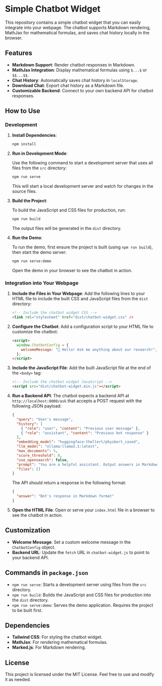 # Simple Chatbot Widget

This repository contains a simple chatbot widget that you can easily integrate into your webpage. The chatbot supports Markdown rendering, MathJax for mathematical formulas, and saves chat history locally in the browser.

## Features

- **Markdown Support**: Render chatbot responses in Markdown.
- **MathJax Integration**: Display mathematical formulas using `$...$` or `$$...$$`.
- **Chat History**: Automatically saves chat history in `localStorage`.
- **Download Chat**: Export chat history as a Markdown file.
- **Customizable Backend**: Connect to your own backend API for chatbot responses.

## How to Use

### Development

1. **Install Dependencies**:

   ```bash
   npm install
   ```

2. **Run in Development Mode**:

   Use the following command to start a development server that uses all files from the `src` directory:

   ```bash
   npm run serve
   ```

   This will start a local development server and watch for changes in the source files.

3. **Build the Project**:

   To build the JavaScript and CSS files for production, run:

   ```bash
   npm run build
   ```

   The output files will be generated in the `dist` directory.

4. **Run the Demo**:

   To run the demo, first ensure the project is built (using `npm run build`), then start the demo server:

   ```bash
   npm run serve:demo
   ```

   Open the demo in your browser to see the chatbot in action.

### Integration into Your Webpage

1. **Include the Files in Your Webpage**:
   Add the following lines to your HTML file to include the built CSS and JavaScript files from the `dist` directory:

   ```html
   <!-- Include the chatbot widget CSS -->
   <link rel="stylesheet" href="dist/chatbot-widget.css" />
   ```

2. **Configure the Chatbot**:
   Add a configuration script to your HTML file to customize the chatbot:

   ```html
   <script>
     window.ChatbotConfig = {
       welcomeMessage: "👋 Hello! Ask me anything about our research!",
     };
   </script>
   ```

3. **Include the JavaScript File**:
   Add the built JavaScript file at the end of the `<body>` tag:

   ```html
   <!-- Include the chatbot widget JavaScript -->
   <script src="dist/chatbot-widget.min.js"></script>
   ```

4. **Run a Backend API**:
   The chatbot expects a backend API at `http://localhost:8000/ask` that accepts a POST request with the following JSON payload:

   ```json
   {
     "query": "User's message",
     "history": [
       { "role": "user", "content": "Previous user message" },
       { "role": "assistant", "content": "Previous bot response" }
     ],
     "embedding_model": "huggingface:thellert/physbert_cased",
     "llm_model": "ollama:llama3.1:latest",
     "max_documents": 5,
     "score_threshold": 0,
     "use_opensearch": false,
     "prompt": "You are a helpful assistant. Output answers in Markdown. Use $ and $$ to surround mathematical formulas. Try to tie your answer to the provided list of sources. Say you don't know if you can't. Be as concise as possible.",
     "files": []
   }
   ```

   The API should return a response in the following format:

   ```json
   {
     "answer": "Bot's response in Markdown format"
   }
   ```

5. **Open the HTML File**:
   Open or serve your `index.html` file in a browser to see the chatbot in action.

## Customization

- **Welcome Message**: Set a custom welcome message in the `ChatbotConfig` object.
- **Backend URL**: Update the `fetch` URL in `chatbot-widget.js` to point to your backend API.

## Commands in `package.json`

- `npm run serve`: Starts a development server using files from the `src` directory.
- `npm run build`: Builds the JavaScript and CSS files for production into the `dist` directory.
- `npm run serve:demo`: Serves the demo application. Requires the project to be built first.

## Dependencies

- **Tailwind CSS**: For styling the chatbot widget.
- **MathJax**: For rendering mathematical formulas.
- **Marked.js**: For Markdown rendering.

## License

This project is licensed under the MIT License. Feel free to use and modify it as needed.
